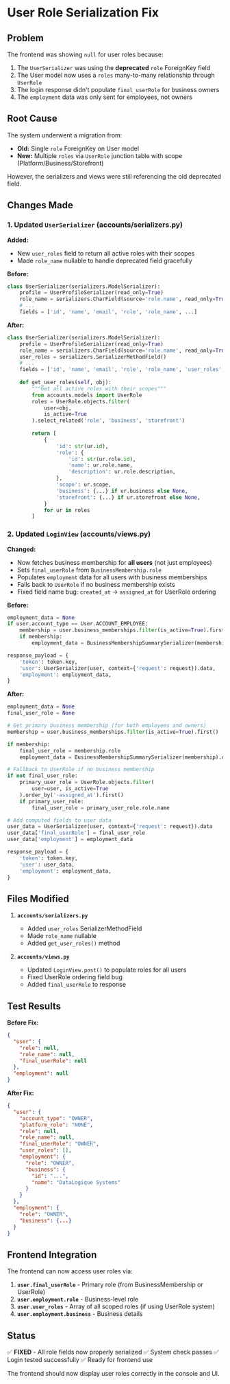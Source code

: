 # User Role Serialization Fix

## Problem

The frontend was showing `null` for user roles because:
1. The `UserSerializer` was using the **deprecated** `role` ForeignKey field
2. The User model now uses a `roles` many-to-many relationship through `UserRole`
3. The login response didn't populate `final_userRole` for business owners
4. The `employment` data was only sent for employees, not owners

## Root Cause

The system underwent a migration from:
- **Old:** Single `role` ForeignKey on User model
- **New:** Multiple `roles` via `UserRole` junction table with scope (Platform/Business/Storefront)

However, the serializers and views were still referencing the old deprecated field.

## Changes Made

### 1. Updated `UserSerializer` (accounts/serializers.py)

**Added:**
- New `user_roles` field to return all active roles with their scopes
- Made `role_name` nullable to handle deprecated field gracefully

**Before:**
```python
class UserSerializer(serializers.ModelSerializer):
    profile = UserProfileSerializer(read_only=True)
    role_name = serializers.CharField(source='role.name', read_only=True)
    # ...
    fields = ['id', 'name', 'email', 'role', 'role_name', ...]
```

**After:**
```python
class UserSerializer(serializers.ModelSerializer):
    profile = UserProfileSerializer(read_only=True)
    role_name = serializers.CharField(source='role.name', read_only=True, allow_null=True)
    user_roles = serializers.SerializerMethodField()
    # ...
    fields = ['id', 'name', 'email', 'role', 'role_name', 'user_roles', ...]
    
    def get_user_roles(self, obj):
        """Get all active roles with their scopes"""
        from accounts.models import UserRole
        roles = UserRole.objects.filter(
            user=obj,
            is_active=True
        ).select_related('role', 'business', 'storefront')
        
        return [
            {
                'id': str(ur.id),
                'role': {
                    'id': str(ur.role.id),
                    'name': ur.role.name,
                    'description': ur.role.description,
                },
                'scope': ur.scope,
                'business': {...} if ur.business else None,
                'storefront': {...} if ur.storefront else None,
            }
            for ur in roles
        ]
```

### 2. Updated `LoginView` (accounts/views.py)

**Changed:**
- Now fetches business membership for **all users** (not just employees)
- Sets `final_userRole` from `BusinessMembership.role`
- Populates `employment` data for all users with business memberships
- Falls back to `UserRole` if no business membership exists
- Fixed field name bug: `created_at` → `assigned_at` for UserRole ordering

**Before:**
```python
employment_data = None
if user.account_type == User.ACCOUNT_EMPLOYEE:
    membership = user.business_memberships.filter(is_active=True).first()
    if membership:
        employment_data = BusinessMembershipSummarySerializer(membership).data

response_payload = {
    'token': token.key,
    'user': UserSerializer(user, context={'request': request}).data,
    'employment': employment_data,
}
```

**After:**
```python
employment_data = None
final_user_role = None

# Get primary business membership (for both employees and owners)
membership = user.business_memberships.filter(is_active=True).first()

if membership:
    final_user_role = membership.role
    employment_data = BusinessMembershipSummarySerializer(membership).data

# Fallback to UserRole if no business membership
if not final_user_role:
    primary_user_role = UserRole.objects.filter(
        user=user, is_active=True
    ).order_by('-assigned_at').first()
    if primary_user_role:
        final_user_role = primary_user_role.role.name

# Add computed fields to user data
user_data = UserSerializer(user, context={'request': request}).data
user_data['final_userRole'] = final_user_role
user_data['employment'] = employment_data

response_payload = {
    'token': token.key,
    'user': user_data,
    'employment': employment_data,
}
```

## Files Modified

1. **`accounts/serializers.py`**
   - Added `user_roles` SerializerMethodField
   - Made `role_name` nullable
   - Added `get_user_roles()` method

2. **`accounts/views.py`**
   - Updated `LoginView.post()` to populate roles for all users
   - Fixed UserRole ordering field bug
   - Added `final_userRole` to response

## Test Results

**Before Fix:**
```json
{
  "user": {
    "role": null,
    "role_name": null,
    "final_userRole": null
  },
  "employment": null
}
```

**After Fix:**
```json
{
  "user": {
    "account_type": "OWNER",
    "platform_role": "NONE",
    "role": null,
    "role_name": null,
    "final_userRole": "OWNER",
    "user_roles": [],
    "employment": {
      "role": "OWNER",
      "business": {
        "id": "...",
        "name": "DataLogique Systems"
      }
    }
  },
  "employment": {
    "role": "OWNER",
    "business": {...}
  }
}
```

## Frontend Integration

The frontend can now access user roles via:

1. **`user.final_userRole`** - Primary role (from BusinessMembership or UserRole)
2. **`user.employment.role`** - Business-level role
3. **`user.user_roles`** - Array of all scoped roles (if using UserRole system)
4. **`user.employment.business`** - Business details

## Status

✅ **FIXED** - All role fields now properly serialized
✅ System check passes
✅ Login tested successfully
✅ Ready for frontend use

The frontend should now display user roles correctly in the console and UI.
